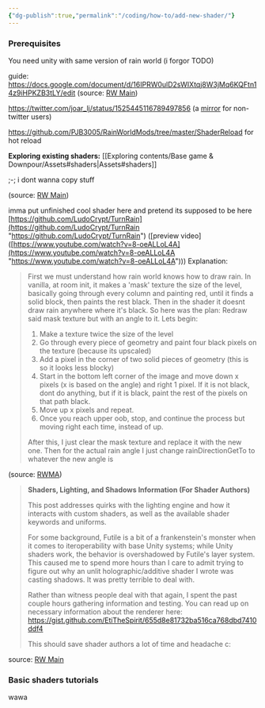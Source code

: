```yaml
---
{"dg-publish":true,"permalink":"/coding/how-to/add-new-shader/"}
---
```


### Prerequisites
You need unity with same version of rain world (i forgor TODO) 


guide: 
https://docs.google.com/document/d/16IPRW0ulD2sWIXtqj8W3jMq6KQFtn14z9iHPKZB3tLY/edit
(source: [RW Main](https://discord.com/channels/291184728944410624/305139167300550666/1237835470080180235))

https://twitter.com/joar_lj/status/1525445116789497856 (a [mirror](https://nitter.poast.org/joar_lj/status/1525445116789497856) for non-twitter users)

https://github.com/PJB3005/RainWorldMods/tree/master/ShaderReload for hot reload


**Exploring existing shaders:** [[Exploring contents/Base game & Downpour/Assets#shaders\|Assets#shaders]]

;-; i dont wanna copy stuff


(source: [RW Main](https://discord.com/channels/291184728944410624/305139167300550666/858276294353092609))

imma put unfinished cool shader here and pretend its supposed to be here
[https://github.com/LudoCrypt/TurnRain](https://github.com/LudoCrypt/TurnRain "https://github.com/LudoCrypt/TurnRain") ([preview video]([https://www.youtube.com/watch?v=8-oeALLoL4A](https://www.youtube.com/watch?v=8-oeALLoL4A "https://www.youtube.com/watch?v=8-oeALLoL4A")))
Explanation: 
> First we must understand how rain world knows how to draw rain. In vanilla, at room init, it makes a 'mask' texture the size of the level, basically going through every column and painting red, until it finds a solid block, then paints the rest black. Then in the shader it doesnt draw rain anywhere where it's black. So here was the plan: Redraw said mask texture but with an angle to it. Lets begin:
> 
> 1. Make a texture twice the size of the level
> 2. Go through every piece of geometry and paint four black pixels on the texture (because its upscaled)
> 3. Add a pixel in the corner of two solid pieces of geometry (this is so it looks less blocky)
> 4. Start in the bottom left corner of the image and move down x pixels (x is based on the angle) and right 1 pixel. If it is not black, dont do anything, but if it is black, paint the rest of the pixels on that path black.
> 5. Move up x pixels and repeat.
> 6. Once you reach upper oob, stop, and continue the process but moving right each time, instead of up.
> 
> After this, I just clear the mask texture and replace it with the new one. Then for the actual rain angle I just change rainDirectionGetTo to whatever the new angle is

(source: [RWMA](https://discord.com/channels/1083481230839922688/1083485771949949019/1232426391522381875))


> **Shaders, Lighting, and Shadows Information (For Shader Authors)**
> 
> This post addresses quirks with the lighting engine and how it interacts with custom shaders, as well as the available shader keywords and uniforms.
> 
> For some background, Futile is a bit of a frankenstein's monster when it comes to iteroperability with base Unity systems; while Unity shaders work, the behavior is overshadowed by Futile's layer system. This caused me to spend more hours than I care to admit trying to figure out why an unlit holographic/additive shader I wrote was casting shadows. It was pretty terrible to deal with.
> 
> Rather than witness people deal with that again, I spent the past couple hours gathering information and testing. You can read up on necessary information about the renderer here: <https://gist.github.com/EtiTheSpirit/655d8e81732ba516ca768dbd7410ddf4>
> 
> This should save shader authors a lot of time and headache c:

source: [RW Main](https://discord.com/channels/291184728944410624/838185248981385256/1128354653051044023)


### Basic shaders tutorials


wawa